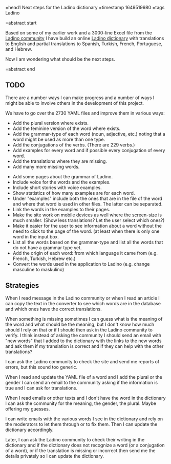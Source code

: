 =head1 Next steps for the Ladino dictionary
=timestamp 1649519980
=tags Ladino

=abstract start

Based on some of my earlier work and a 3000-line Excel file from the <a href="https://ladinokomunita.groups.io/">Ladino community</a>
I have build an online <a href="https://diksionaryo.szabgab.com/">Ladino dictionary</a> with translations to English
and partial translations to Spanish, Turkish, French, Portuguese, and Hebrew.

Now I am wondering what should be the next steps.

=abstract end

<h2>TODO</h2>

There are a number ways I can make progress and a number of ways I might be able to involve others in the development
of this project.

We have to go over the 2730 YAML files and improve them in various ways:

<ul>
<li>Add the plural version where exists.</li>
<li>Add the feminine version of the word where exists.</li>
<li>Add the grammar-type of each word (noun, adjective, etc.) noting that a word might be used as more than one type.</li>
<li>Add the conjugations of the verbs. (There are 229 verbs.)</li>
<li>Add examples for every word and if possible every conjugation of every word.</li>
<li>Add the translations where they are missing.</li>
<li>Add many more missing words.</li>
</ul>

<ul>
<li>Add some pages about the grammar of Ladino.</li>
<li>Include voice for the words and the examples.</li>
<li>Include short stories with voice examples.</li>
<li>Show statistics of how many examples are for each word.</li>
<li>Under "examples" include both the ones that are in the file of the word and where that word is used in other files. The latter can be separated.</li>
<li>Link the words in the examples to their pages.</li>
<li>Make the site work on mobile devices as well where the screen-size is much smaller. (Show less translations? Let the user select which ones?)</li>
<li>Make it easier for the user to see information about a word without the need to click to the page of the word. (at least when there is only one word in the input box.</li>
<li>List all the words based on the grammar-type and list all the words that do not have a grammar type yet.</li>
<li>Add the origin of each word: from which language it came from  (e.g. French, Turkish, Hebrew etc.)</li>
<li>Convert the words used in the application to Ladino (e.g. change masculine to maskulino)</li>
</ul>

<h2>Strategies</h2>

When I read message in the Ladino community or when I read an article I can copy the text in the converter
to see which words are in the database and which ones have the correct translations.

When something is missing sometimes I can guess what is the meaning of the word and what should be the meaning,
but I don't know how much should I rely on that or if I should then ask in the Ladino community to verify.
I think instead of asking the community I should send an email with "new words" that I added to the dictionary
with the links to the new words and ask them if my translation is correct and if they can help with the other translations?

I can ask the Ladino community to check the site and send me reports of errors, but this sound too generic.

When I read and update the YAML file of a word and I add the plural or the gender I can send an email to the community asking if the information is true and I can ask for translations.

When I read emails or other texts and I don't have the word in the dictionary I can ask the community for the meaning, the gender, the plural. Maybe offering my guesses.


I can write emails with the various words I see in the dictionary and rely on the moderators to let them through or to fix them. Then I can update the dictionary accordingly.



Later, I can ask the Ladino community to check their writing in the dictionary and if the dictionary does not recognize a word (or a conjugation of a word),
or if the translation is missing or incorrect then send me the details privately so I can update the dictionary.




